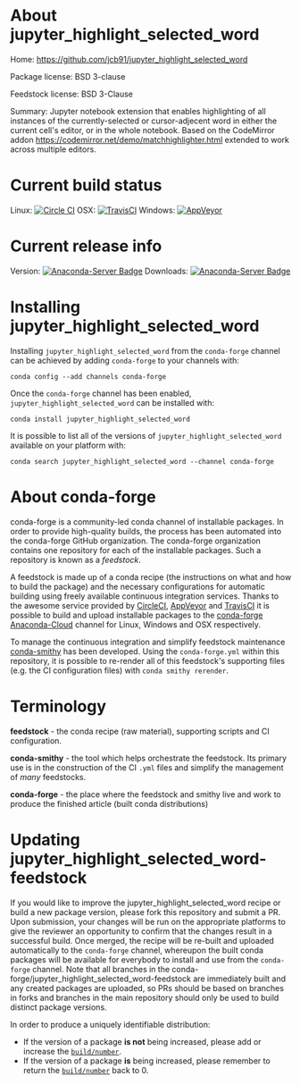About jupyter_highlight_selected_word
=====================================

Home: https://github.com/jcb91/jupyter_highlight_selected_word

Package license: BSD 3-clause

Feedstock license: BSD 3-Clause

Summary: Jupyter notebook extension that enables highlighting of all instances of 
the currently-selected or cursor-adjecent word in either the current cell's 
editor, or in the whole notebook. 
Based on the  CodeMirror addon 
https://codemirror.net/demo/matchhighlighter.html 
extended to work across multiple editors.




Current build status
====================

Linux: [![Circle CI](https://circleci.com/gh/conda-forge/jupyter_highlight_selected_word-feedstock.svg?style=shield)](https://circleci.com/gh/conda-forge/jupyter_highlight_selected_word-feedstock)
OSX: [![TravisCI](https://travis-ci.org/conda-forge/jupyter_highlight_selected_word-feedstock.svg?branch=master)](https://travis-ci.org/conda-forge/jupyter_highlight_selected_word-feedstock)
Windows: [![AppVeyor](https://ci.appveyor.com/api/projects/status/github/conda-forge/jupyter_highlight_selected_word-feedstock?svg=True)](https://ci.appveyor.com/project/conda-forge/jupyter-highlight-selected-word-feedstock/branch/master)

Current release info
====================
Version: [![Anaconda-Server Badge](https://anaconda.org/conda-forge/jupyter_highlight_selected_word/badges/version.svg)](https://anaconda.org/conda-forge/jupyter_highlight_selected_word)
Downloads: [![Anaconda-Server Badge](https://anaconda.org/conda-forge/jupyter_highlight_selected_word/badges/downloads.svg)](https://anaconda.org/conda-forge/jupyter_highlight_selected_word)

Installing jupyter_highlight_selected_word
==========================================

Installing `jupyter_highlight_selected_word` from the `conda-forge` channel can be achieved by adding `conda-forge` to your channels with:

```
conda config --add channels conda-forge
```

Once the `conda-forge` channel has been enabled, `jupyter_highlight_selected_word` can be installed with:

```
conda install jupyter_highlight_selected_word
```

It is possible to list all of the versions of `jupyter_highlight_selected_word` available on your platform with:

```
conda search jupyter_highlight_selected_word --channel conda-forge
```


About conda-forge
=================

conda-forge is a community-led conda channel of installable packages.
In order to provide high-quality builds, the process has been automated into the
conda-forge GitHub organization. The conda-forge organization contains one repository
for each of the installable packages. Such a repository is known as a *feedstock*.

A feedstock is made up of a conda recipe (the instructions on what and how to build
the package) and the necessary configurations for automatic building using freely
available continuous integration services. Thanks to the awesome service provided by
[CircleCI](https://circleci.com/), [AppVeyor](http://www.appveyor.com/)
and [TravisCI](https://travis-ci.org/) it is possible to build and upload installable
packages to the [conda-forge](https://anaconda.org/conda-forge)
[Anaconda-Cloud](http://docs.anaconda.org/) channel for Linux, Windows and OSX respectively.

To manage the continuous integration and simplify feedstock maintenance
[conda-smithy](http://github.com/conda-forge/conda-smithy) has been developed.
Using the ``conda-forge.yml`` within this repository, it is possible to re-render all of
this feedstock's supporting files (e.g. the CI configuration files) with ``conda smithy rerender``.


Terminology
===========

**feedstock** - the conda recipe (raw material), supporting scripts and CI configuration.

**conda-smithy** - the tool which helps orchestrate the feedstock.
                   Its primary use is in the construction of the CI ``.yml`` files
                   and simplify the management of *many* feedstocks.

**conda-forge** - the place where the feedstock and smithy live and work to
                  produce the finished article (built conda distributions)


Updating jupyter_highlight_selected_word-feedstock
==================================================

If you would like to improve the jupyter_highlight_selected_word recipe or build a new
package version, please fork this repository and submit a PR. Upon submission,
your changes will be run on the appropriate platforms to give the reviewer an
opportunity to confirm that the changes result in a successful build. Once
merged, the recipe will be re-built and uploaded automatically to the
`conda-forge` channel, whereupon the built conda packages will be available for
everybody to install and use from the `conda-forge` channel.
Note that all branches in the conda-forge/jupyter_highlight_selected_word-feedstock are
immediately built and any created packages are uploaded, so PRs should be based
on branches in forks and branches in the main repository should only be used to
build distinct package versions.

In order to produce a uniquely identifiable distribution:
 * If the version of a package **is not** being increased, please add or increase
   the [``build/number``](http://conda.pydata.org/docs/building/meta-yaml.html#build-number-and-string).
 * If the version of a package **is** being increased, please remember to return
   the [``build/number``](http://conda.pydata.org/docs/building/meta-yaml.html#build-number-and-string)
   back to 0.
